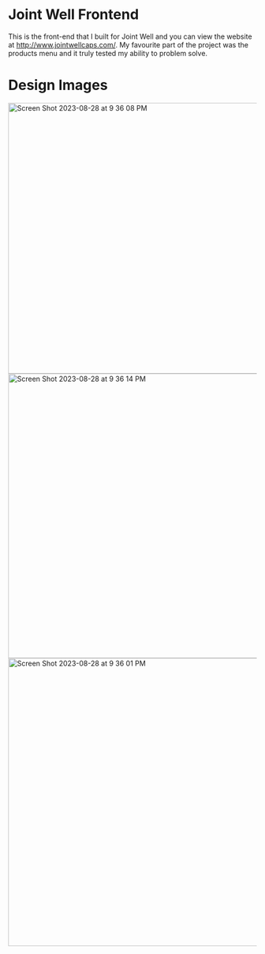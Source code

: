# Joint Well Frontend

This is the front-end that I built for Joint Well and you can view the website at http://www.jointwellcaps.com/. My favourite part of the project was the products menu and it truly tested my ability to problem solve.


# Design Images

<img width="548" alt="Screen Shot 2023-08-28 at 9 36 08 PM" src="https://github.com/b718/jointwell-frontend/assets/56049467/f6d63cb7-6a2c-409f-bf78-4c169dd29a98">
<img width="576" alt="Screen Shot 2023-08-28 at 9 36 14 PM" src="https://github.com/b718/jointwell-frontend/assets/56049467/270dac99-7e6b-4bcc-b159-9bd0788214bd">
<img width="583" alt="Screen Shot 2023-08-28 at 9 36 01 PM" src="https://github.com/b718/jointwell-frontend/assets/56049467/9fe61863-fb52-4768-998c-489b566684f1">
